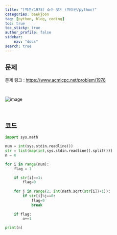 ```yaml
---
title: "[백준/1978] 소수 찾기 (파이썬/python)"
categories: baekjoon
tag: [python, blog, coding]
toc: true
toc_sticky: true
author_profile: false
sidebar:
    nav: "docs"
search: true
---
```


## 문제

문제 링크 : https://www.acmicpc.net/problem/1978

<br/>

![image](https://user-images.githubusercontent.com/52556486/180925440-d62ef55c-bcb8-43b4-a940-6a922c38f4f3.png)

<br/>

## 코드

```python
import sys,math

num = int(sys.stdin.readline())
str = list(map(int,sys.stdin.readline().split()))
n = 0

for i in range(num):
    flag = 1

    if str[i]==1:
        flag=0
    
    for j in range(2, int(math.sqrt(str[i])+1)):
        if str[i]%j==0:
            flag=0
            break
    
    if flag:
        n+=1

print(n)
```